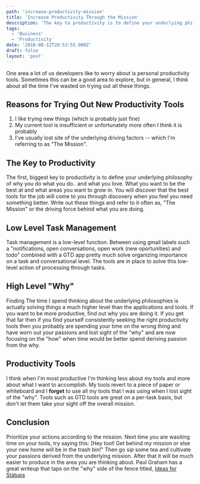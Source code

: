 ```yaml
---
path: 'increase-productivity-mission'
title: 'Increase Productivity Through the Mission'
description: 'The key to productivity is to define your underlying philosophy of why you do what you do.'
tags:
  - 'Business'
  - 'Productivity'
date: '2010-08-12T20:53:55.000Z'
draft: false
layout: 'post'
---
```


One area a lot of us developers like to worry about is personal productivity tools. Sometimes this can be a good area to explore, but in general, I think about all the time I've wasted on trying out all these things.

## Reasons for Trying Out New Productivity Tools

1. I like trying new things (which is probably just fine)
2. My current tool is insufficient or unfortunately more often I think it is probably
3. I've usually lost site of the underlying driving factors -- which I'm referring to as "The Mission".

## The Key to Productivity

The first, biggest key to productivity is to define your underlying philosophy of why you do what you do.. and what you love. What you want to be the best at and what areas you want to grow in. You will discover that the best tools for the job will come to you through discovery when you feel you need something better. Write out these things and refer to it often as, "The Mission" or the driving force behind what you are doing.

## Low Level Task Management

Task management is a low-level function. Between using gmail labels such a "notifications, open conversations, open work (new oportunities) and todo" combined with a GTD app pretty much solve organizing importance on a task and conversational level. The tools are in place to solve this low-level action of processing through tasks.

## High Level "Why"

Finding The time I spend thinking about the underlying philosophies is actually solving things a much higher level than the applications and tools. If you want to be more productive, find out why you are doing it. If you get that far then if you find yourself consistently seeking the right productivity tools then you probably are spending your time on the wrong thing and have worn out your passions and lost sight of the "why" and are now focusing on the "how" when time would be better spend deriving passion from the why.

## Productivity Tools

I think when I'm most productive I'm thinking less about my tools and more about what I want to accomplish. My tools revert to a piece of paper or whiteboard and I **forget** to use all my tools that I was using when I lost sight of the "why". Tools such as GTD tools are great on a per-task basis, but don't let them take your sight off the overall mission.

## Conclusion

Prioritize your actions according to the mission. Next time you are wasiting time on your tools, try saying this: [Hey tool! Get behind my mission or else your new home will be in the trash bin!" Then go sip some tea and cultivate your passions derived from the underlying mission. After that it will be much easier to produce in the area you are thinking about. Paul Graham has a great writeup that taps on the "why" side of the fence titled, [Ideas for Statups](http://www.paulgraham.com/ideas.html)
